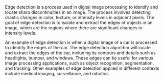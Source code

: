 Edge detection is a process used in digital image processing to identify and locate sharp discontinuities in an image. The process involves detecting drastic changes in color, texture, or intensity levels in adjacent pixels. The goal of edge detection is to isolate and extract the edges of objects in an image, which are the regions where there are significant changes in intensity levels.

An example of edge detection is when a digital image of a car is processed to identify the edges of the car. The edge detection algorithm will locate and extract the edges of the car, including its contours and details such as headlights, bumper, and windows. These edges can be useful for various image processing applications, such as object recognition, segmentation, and tracking. Other examples of edge detection applied in different contexts include medical imaging, surveillance, and robotics.